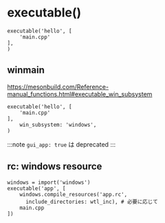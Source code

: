 # executable()

```
executable('hello', [
    'main.cpp'
],
)
```

## winmain

https://mesonbuild.com/Reference-manual_functions.html#executable_win_subsystem

```
executable('hello', [
    'main.cpp'
],
    win_subsystem: 'windows',
)
```

:::note
`gui_app: true` は deprecated
:::

## rc: windows resource

```
windows = import('windows')
executable('app', [
    windows.compile_resources('app.rc',
      include_directories: wtl_inc), # 必要に応じて
    main.cpp
])
```
